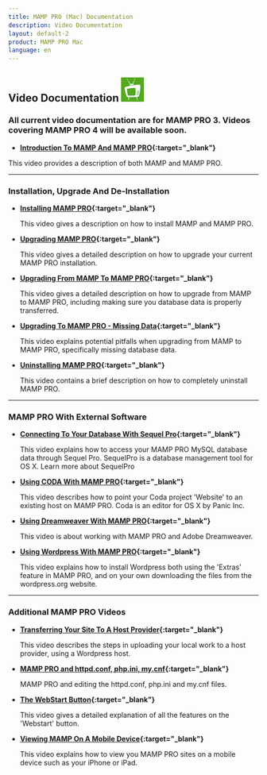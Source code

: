 ```yaml
---
title: MAMP PRO (Mac) Documentation
description: Video Documentation
layout: default-2
product: MAMP PRO Mac
language: en
---
```


## Video Documentation ![MAMP](MAMPtv.png)


### All current video documentation are for MAMP PRO 3. Videos covering MAMP PRO 4 will be available soon.


*  **[Introduction To MAMP And MAMP PRO](https://www.youtube.com/watch?v=bpHEutbHFPo){:target="_blank"}**

This video provides a description of both MAMP and MAMP PRO.

---

### Installation, Upgrade And De-Installation

*  **[Installing MAMP PRO](https://www.youtube.com/watch?v=4ZqfrWX82vo){:target="_blank"}**

   This video gives a description on how to install MAMP and MAMP PRO.
   
*  **[Upgrading MAMP PRO](https://www.youtube.com/watch?v=h1Ct63XLVYU){:target="_blank"}**

   This video gives a detailed description on how to upgrade your current MAMP PRO installation.
   
*  **[Upgrading From MAMP To MAMP PRO](https://www.youtube.com/watch?v=KOH8bvfE0a0){:target="_blank"}**

   This video gives a detailed description on how to upgrade from MAMP to MAMP PRO, including making sure you database data     is properly transferred.
   
*  **[Upgrading To MAMP PRO - Missing Data](https://www.youtube.com/watch?v=wBnHo1o4W8Q){:target="_blank"}**

   This video explains potential pitfalls when upgrading from MAMP to MAMP PRO, specifically missing database data.
   
*  **[Uninstalling MAMP PRO](https://www.youtube.com/watch?v=Sjpdcnp92bY){:target="_blank"}**

   This video contains a brief description on how to completely uninstall MAMP PRO.

---

### MAMP PRO With External Software

*  **[Connecting To Your Database With Sequel Pro](https://www.youtube.com/watch?v=MyNIr7XUpBI){:target="_blank"}** 

   This video explains how to access your MAMP PRO MySQL database data through Sequel Pro. SequelPro is a database management    tool for OS X. Learn more about SequelPro

*  **[Using CODA With MAMP PRO](https://www.youtube.com/watch?v=e9pnimdCygw){:target="_blank"}** 

   This video describes how to point your Coda project 'Website' to an existing host on MAMP PRO. Coda is an editor for OS X    by Panic Inc.

*  **[Using Dreamweaver With MAMP PRO](https://www.youtube.com/watch?v=EoW55awCHLc){:target="_blank"}**

   This video is about working with MAMP PRO and Adobe Dreamweaver.
   
*  **[Using Wordpress With MAMP PRO](https://www.youtube.com/watch?v=6rMFZa2TOjg){:target="_blank"}**

   This video explains how to install Wordpress both using the 'Extras' feature in MAMP PRO, and on your own downloading the    files from the wordpress.org website.
 
---

### Additional MAMP PRO Videos

*  **[Transferring Your Site To A Host Provider](https://www.youtube.com/watch?v=-3Fwyd5Okrg){:target="_blank"}**

   This video describes the steps in uploading your local work to a host provider, using a Wordpress host.
   
*  **[MAMP PRO and httpd.conf, php.ini, my.cnf](https://www.youtube.com/watch?v=uh6s7uMCISU){:target="_blank"}**

   MAMP PRO and editing the httpd.conf, php.ini and my.cnf files.
   
*  **[The WebStart Button](https://www.youtube.com/watch?v=925V7Pafxzw){:target="_blank"}**

   This video gives a detailed explanation of all the features on the 'Webstart' button.
   
*  **[Viewing MAMP On A Mobile Device](https://www.youtube.com/watch?v=sYHPYCDvU1Q){:target="_blank"}**

   This video explains how to view you MAMP PRO sites on a mobile device such as your iPhone or iPad.
   

   







 
 
